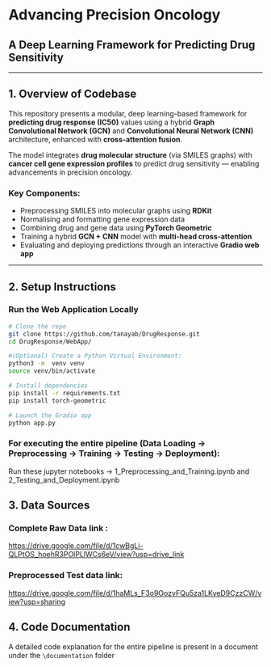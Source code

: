 # Advancing Precision Oncology  
## A Deep Learning Framework for Predicting Drug Sensitivity

---

## 1. Overview of Codebase

This repository presents a modular, deep learning-based framework for **predicting drug response (IC50)** values using a hybrid **Graph Convolutional Network (GCN)** and **Convolutional Neural Network (CNN)** architecture, enhanced with **cross-attention fusion**.

The model integrates **drug molecular structure** (via SMILES graphs) with **cancer cell gene expression profiles** to predict drug sensitivity — enabling advancements in precision oncology.

### Key Components:
- Preprocessing SMILES into molecular graphs using **RDKit**
- Normalising and formatting gene expression data
- Combining drug and gene data using **PyTorch Geometric**
- Training a hybrid **GCN + CNN** model with **multi-head cross-attention**
- Evaluating and deploying predictions through an interactive **Gradio web app**

---

## 2. Setup Instructions

### Run the Web Application Locally

```bash
# Clone the repo
git clone https://github.com/tanayab/DrugResponse.git
cd DrugResponse/WebApp/

#(Optional) Create a Python Virtual Environment:
python3 -m  venv venv
source venv/bin/activate

# Install dependencies
pip install -r requirements.txt
pip install torch-geometric

# Launch the Gradio app
python app.py
```

### For executing the entire pipeline (Data Loading -> Preprocessing -> Training -> Testing -> Deployment):
Run these jupyter notebooks -> 1_Preprocessing_and_Training.ipynb and 2_Testing_and_Deployment.ipynb

## 3. Data Sources

### Complete Raw Data link :
https://drive.google.com/file/d/1cwBgLi-QLPtOS_hoehR3POlPLlWCs6eV/view?usp=drive_link 

### Preprocessed Test data link:
https://drive.google.com/file/d/1haMLs_F3o9OozvFQu5za1LKyeD9CzzCW/view?usp=sharing

## 4. Code Documentation 
A detailed code explanation for the entire pipeline is present in a document under the `\documentation` folder
